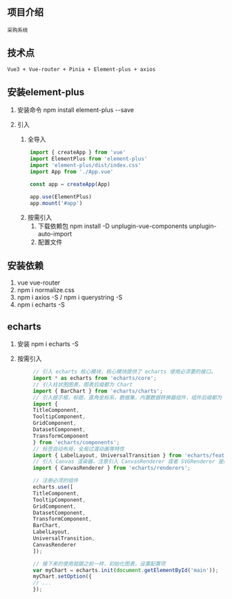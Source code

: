 ## 项目介绍
    采购系统  

## 技术点
    Vue3 + Vue-router + Pinia + Element-plus + axios  

## 安装element-plus 
1. 安装命令
    npm install element-plus --save

2. 引入
    1. 全导入
    ```js
        import { createApp } from 'vue'
        import ElementPlus from 'element-plus'
        import 'element-plus/dist/index.css'
        import App from './App.vue'

        const app = createApp(App)

        app.use(ElementPlus)
        app.mount('#app')
    ```

    2. 按需引入
        1. 下载依赖包
            npm install -D unplugin-vue-components unplugin-auto-import
        2. 配置文件
            


## 安装依赖
1. vue vue-router 
2. npm i normalize.css 
3. npm i axios -S   / npm i querystring -S
4. npm i echarts -S 


## echarts
1. 安装
    npm i echarts -S

2. 按需引入
   ```js
        // 引入 echarts 核心模块，核心模块提供了 echarts 使用必须要的接口。
        import * as echarts from 'echarts/core';
        // 引入柱状图图表，图表后缀都为 Chart
        import { BarChart } from 'echarts/charts';
        // 引入提示框，标题，直角坐标系，数据集，内置数据转换器组件，组件后缀都为 Component
        import {
        TitleComponent,
        TooltipComponent,
        GridComponent,
        DatasetComponent,
        TransformComponent
        } from 'echarts/components';
        // 标签自动布局、全局过渡动画等特性
        import { LabelLayout, UniversalTransition } from 'echarts/features';
        // 引入 Canvas 渲染器，注意引入 CanvasRenderer 或者 SVGRenderer 是必须的一步
        import { CanvasRenderer } from 'echarts/renderers';

        // 注册必须的组件
        echarts.use([
        TitleComponent,
        TooltipComponent,
        GridComponent,
        DatasetComponent,
        TransformComponent,
        BarChart,
        LabelLayout,
        UniversalTransition,
        CanvasRenderer
        ]);

        // 接下来的使用就跟之前一样，初始化图表，设置配置项
        var myChart = echarts.init(document.getElementById('main'));
        myChart.setOption({
        // ...
        });
   ```

